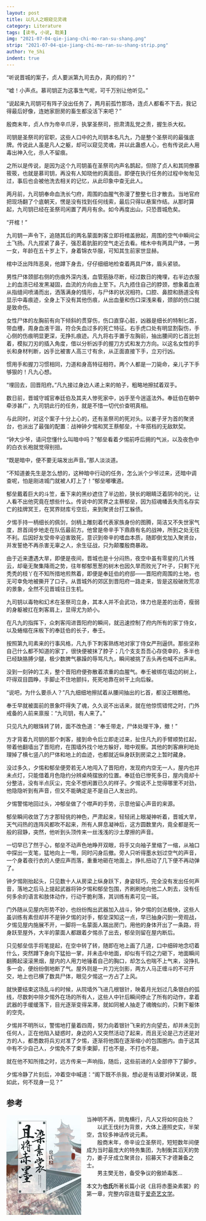 ```yaml
---
layout: post
title: 以凡人之眼窥见灵魂
category: Literature
tags: [读书, 小说, 耽美]
img: "2021-07-04-qie-jiang-chi-mo-ran-su-shang.png"
strip: "2021-07-04-qie-jiang-chi-mo-ran-su-shang-strip.png"
author: Ye_Shi
indent: true
---
```


“听说晋城的案子，贞人要派第九司去办，真的假的？”

“嘘！小声点。慕司钥正为这事生气呢，可千万别让他听见。”

“说起来九司钥可有阵子没出任务了，两月前孤竹那场，连贞人都看不下去，我记得最后好像，连她家厨房的畜生都没活下来吧？”

殷商末年，贞人作为帝辛爪牙，执掌圣祭司，担肃清乱党之责，握生杀大权。

司钥是圣祭司的官职，这些人口中的九司钥本名凡九，乃是整个圣祭司的最强底牌。传说此人虽是凡人之躯，却可以窥见灵魂，并以此蛊惑人心，也有传说此人用毒出神入化，杀人不留痕。

之所以是传说，是因为这个九司钥虽在圣祭司内声名鹊起，但除了贞人和其同僚慕筱筱，也就是慕司钥，再没有人知晓他的真面目。即便在执行任务的过程中匆匆见过，事后也会被他洗去相关的记忆，从此印象中查无此人。

两月前，九司钥奉命血洗长勺府，周围的血腥气弥漫了整整七日才散去。当地官府把现场翻了个底朝天，愣是没有找到任何线索，最后只得以悬案作结。从那时算起，九司钥已经在圣祭司闲置了两月有余。如今再度出山，只恐晋城危矣。

“开棺！”

九司钥一声令下，追随其后的两名蒙面刺客立即将棺盖掀起，周围的空气中瞬间尘土飞扬。凡九捏紧了鼻子，强忍着肮脏的空气走近去看。棺木中有两具尸体，一男一女，年龄在五十岁上下，身着锦衣华服，可知其生前家世显赫。

棺中泛出阵阵恶臭，他蹲下身去，仔仔细细地检查着两具尸体，眉头紧锁。

男性尸体颈部右侧的伤痕外深内浅，血管筋脉尽断，经过数日的掩埋，右半边衣服上的血渍已经发黑凝固，血流的方向由上至下。凡九捂住自己的脖颈，想象着血液从指缝间喷涌而出，洒落满身的情形，与尸体的状况相符。口腔、鼻腔和肠道没有显示中毒痕迹，全身上下没有其他伤痕，从出血量和伤口深浅来看，颈部的伤口就是致命伤。

女性尸体的左胸前有向下倾斜的贯穿伤，伤口直穿心脏，凶器是细长的特制匕首，带血槽，周身血液干涸，符合失血过多的死亡特征。右手虎口处有明显割裂伤，手心侧的伤痕明显更深，无挣扎痕迹。凡九将右手置于左胸前，抽出腰间的匕首比划着，模拟刀刃的插入角度，借以分析凶手的握刀方式和发力方向。以这名女性的手长和身材判断，凶手比被害人高三寸有余，从正面直接下手，立刃行凶。

惯用手和握刀习惯相同，力道和身高特征相符。两个人都是一刀毙命，亲儿子下手够狠的！凡九心想。

“埋回去，回晋阳府。”凡九接过身边人递上来的帕子，粗略地擦拭着双手。

数日前，晋城守城官奉廷伯及其夫人惨死家中，凶手至今逍遥法外。奉廷伯在朝中牵涉甚广，九司钥此行的任务，就是不惜一切代价查明真相。

与此同时，对这个案子十分上心的，还有圣祭司的死对头。以姜子牙为首的聚贤台，也派出了最强的配置：战神钟夕惕和冥王蔡郁垒，十年搭档的无敌默契。

“钟大少爷，请问您懂什么叫暗中吗？”郁垒看着夕惕前呼后拥的气派，以及夜色中的白衣长袍就觉得别扭。

“既是暗中，便不要无端发出声音。”那人淡淡道。

“不知道姜先生是怎么想的，这种暗中行动的任务，怎么派个少爷过来，还暗中调查呢，怕是刚进城门就被人盯上了！”郁垒嘟囔道。

郁垒戴着巨大的斗笠，垂下来的黑纱遮住了半边脸，狭长的眼睛泛着阴冷的光，让人看不出他究竟在想些什么。传说中的冥界之主蔡郁垒，因为招魂幡丢失而名存实亡的挂牌冥王，在冥界财库亏空后，来到聚贤台打工躲债。

夕惕手持一柄细长的佩剑，剑柄上雕刻着代表家族身份的图腾，简洁又不失世家气度，昂首阔步地走在队伍最前方。他曾是帝辛手下鼎鼎有名的战神，所到之处无往不利。后因好友受帝辛迫害致死，意识到帝辛的嗜血本质，随即倒戈加入聚贤台，并发誓绝不再杀害无辜之人，余生征战，只为颠覆殷商暴政。

由于近来遭遇大旱，即便是夜间，晋城也是十分闷热，夜空中虽有零星的几片残云，却毫无聚集降雨之势，往年郁郁葱葱的树木也因久旱而败光了叶子，只剩下光秃秃的枝丫在不知所措地煎熬着，即便是奉廷伯的府邸——晋阳府周围的土地，也无可幸免地被撕开了口子。从晋城外的郊区到晋阳府一路走来，皆是这般破败荒凉的景象，全然不见晋城往日生机。

九司钥以毒物和幻术在圣祭司立身，其本人并不会武功，体力也是差的出奇，瘦弱的身躯被扛在刺客肩上，显得尤为娇小。

在凡九的指挥下，众刺客闯进晋阳府的瞬间，就迅速控制了府内所有的家丁侍女，以及蜷缩在床板下的奉廷伯的长子，奉壬。

按照第九司素来的行事风格，凡九手下刺客熟练地对家丁侍女严刑逼供。那些坚称自己什么都不知道的家丁，很快便被抹了脖子；几个支支吾吾心存侥幸的，多半也已经缺胳膊少腿，极少数脾气暴躁的辱骂凡九，瞬间被挑了舌头再也喊不出声来。

没到一刻钟的工夫，整个晋阳府便弥散着浓重的血腥气。奉壬被绑在墙边的树上，吓得双目圆睁，手脚止不住地颤抖，死死地靠在树干上向后躲。

“说吧，为什么要杀人？”凡九细细地擦拭着从腰间抽出的匕首，都没正眼瞧他。

奉壬早就被面前的景象吓得失了魂，久久说不出话来，就在他惊慌错愕之时，门外戒备的人前来禀报：“九司钥，有人来了。”

只见凡九的眼珠转了转，面不改色道：“奉壬带走，尸体处理干净，撤！”

方才背着九司钥的那个刺客，接到命令后立即走过来，扯住凡九的手臂顺势扛起，带着他翻墙出了晋阳府，在围墙外找个地方躲好，暗中观察。其他的刺客麻利地处理掉了横七竖八的尸体和地上的血迹，也都就近纵身跃到房梁之上暂时藏身。

没过多久，夕惕和郁垒便旁若无人地闯入了晋阳府，发现府内空无一人，屋内也并未点灯，只能借着月色隐约分辨桌椅摆放的位置。奉廷伯已惨死多日，屋内竟却十分整洁，没有半点灰尘，完全不想闲置已久的样子。夕惕说不上觉得哪里不对劲，他隐隐听到有声音，但又不能确定是不是自己人发出的。

夕惕警惕地回过头，冲郁垒做了个噤声的手势，示意他留心声音的来源。

郁垒瞬间收敛了方才那轻佻的神色，严肃起来，轻轻闭上眼凝神听着，晋城大旱，天气闷热的连阵风都吹不起来，所有人屏息凝神后，这方圆数里内，竟全都是死一般的寂静，突然，他听到头顶传来一丝浅浅的沙土摩擦的声音。

一切早已了然于心，郁垒不动声色地睁开双眼，将手又向袖子里缩了一缩，从袖口中探出一支笔，猛地向上一甩，同时闪身后撤。旁人只听得墨水划过空气的声音，一个身着夜行衣的人便应声而落，重重地砸在地面上，挣扎扭动了几下便不再动弹了。

钟夕惕刚抬起头，只见数十人从房梁上纵身跃下，身姿轻巧，完全没有发出任何声音，落地之后马上提起武器将钟夕惕和郁垒包围，齐刷刷地向他二人刺去，没有任何多余的语言和肢体动作，行动干脆利落，其训练有素可见一斑。

门外随从见屋内形势不妙，也纷纷掏出武器加入战斗，钟夕惕的剑法极快，这些人虽训练有素但却并不是钟夕惕的对手，郁垒深知这一点，早已抽身闪到一旁观战，夕惕见屋内施展不开，一脚将一名蒙面人踹出房门，用他的身体开出了一条路，将身跃至屋外，大半的蒙面人都跟着夕惕杀了出去，郁垒则留在屋内断后。

只见郁垒信手将笔提起，在空中转了转，随即在地上画了几道，口中细碎地念叨着什么，突然蹲下身向下猛拍一掌，并未击中地面，却似有千钧之力砸下，地面瞬间翻腾起滚滚黑烟，屋内的人用力地锤着自己的胸口，却怎么也喘不上气来，没挣扎多一会，便纷纷倒地断了气。屋外则是一片刀光剑影，两方人马正缠斗的不可开交，地上也已横了数具尸体，眼见夕惕这一方占了上风。

就快要结束这场乱斗的时候，从院墙外飞进几根银针，映着月光划过几条银白的弧线，尽数刺中除夕惕外在场的所有人，这些人中针后瞬间停止了所有的动作，拿着武器的手缓缓落下，目光逐渐变得呆滞，就如同被人抽走了魂魄似的，只剩下躯体的空壳。

夕惕并不明所以，警惕地打量着四周，努力向着银针飞来的方向望去，却并未见到任何人，正在他陷入疑惑时，身边的人又突然活动了起来，而且无论是己方还是对方的人，都悉数将兵刃对准了夕惕，逐渐将他围在逐渐缩小的包围圈内。由于这其中有不少自己人，夕惕免不了束手束脚，打也不是，不打也不是。

就在他不知所措之时，远方传来一声响指，随后，这些前进的人全部停下了脚步。

夕惕冷静了片刻后，冲着空中喊道：“阁下既不杀我，想必是有话要对钟某说，既如此，何不现身一见？”

## 参考

<p>
<img src="/upload/posts/2021-07-04-qie-jiang-chi-mo-ran-su-shang-cover.jpg" alt="cover" style="float: left; margin-right: 1em;">
当神明不再，阴鬼横行，凡人又将如何自处？<br>
&emsp;&emsp;以武王伐纣为背景，大体上遵照史实，半架空，含较多神话传说元素。<br>
&emsp;&emsp;殷商末年，帝辛设立圣祭司，短短数年间便成为当时最庞大的特务集团，为制衡其滔天的势力，姜子牙成立聚贤台，招募天下才德兼备之士。<br>
&emsp;&emsp;男主樊无咎，备受争议的傲娇毒医...<br>
</p>

本文为**也氏**所著长篇小说《且将赤墨染素裳》的第一章，完整内容连载于<a href="https://wenxue.iqiyi.com/book/detail-18l2hvi7gh.html" title="《且将赤墨染素裳》">爱奇艺文学</a>。